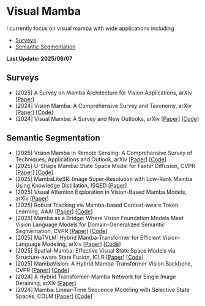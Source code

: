 # Visual Mamba

I currently focus on visual mamba with wide applications including
- [Surveys](#Surveys)
- [Semantic Segmentation](#Semantic-Segmentation)


  
  
<strong> Last Update: 2025/06/07 </strong>


<a name="Surveys" />

## Surveys 
- [2025] A Survey on Mamba Architecture for Vision Applications, arXiv [[Paper](https://arxiv.org/abs/2502.07161)] 
- [2024] Vision Mamba: A Comprehensive Survey and Taxonomy, arXiv [[Paper](https://arxiv.org/abs/2405.04404)] [[Code](https://github.com/lx6c78/Vision-Mamba-A-Comprehensive-Survey-and-Taxonomy)]
- [2024] Visual Mamba: A Survey and New Outlooks, arXiv [[Paper](https://arxiv.org/abs/2505.00630)] [[Code](https://arxiv.org/abs/2404.18861)]



<a name="Semantic—Segmentation" />

## Semantic Segmentation

- [2025] Vision Mamba in Remote Sensing: A Comprehensive Survey of Techniques, Applications and Outlook, arXiv [[Paper](https://arxiv.org/abs/2505.00630)] [[Code](https://github.com/BaoBao0926/Awesome-Mamba-in-Remote-Sensing)]
- [2025] U-Shape Mamba: State Space Model for Faster Diffusion, CVPR [[Paper](https://arxiv.org/abs/2504.13499)]  [[Code](https://github.com/ErgastiAlex/U-Shape-Mamba)]
- [2025] MambaLiteSR: Image Super-Resolution with Low-Rank Mamba Using Knowledge Distillation, ISQED [[Paper](https://ieeexplore.ieee.org/abstract/document/11014425)] 
- [2025] Visual Attention Exploration in Vision-Based Mamba Models, arXiv [[Paper](https://arxiv.org/abs/2502.20764)] 
- [2025] Robust Tracking via Mamba-based Context-aware Token Learning, AAAI [[Paper](https://ojs.aaai.org/index.php/AAAI/article/view/32943)] [[Code](https://github.com/GXNU-ZhongLab/TemTrack)] 
- [2025] Mamba as a Bridge: Where Vision Foundation Models Meet Vision Language Models for Domain-Generalized Semantic Segmentation, CVPR [[Paper](https://openaccess.thecvf.com/content/CVPR2025/html/Zhang_Mamba_as_a_Bridge_Where_Vision_Foundation_Models_Meet_Vision_CVPR_2025_paper.html)] [[Code](https://github.com/devinxzhang/MFuser)] 
- [2025] MaTVLM: Hybrid Mamba-Transformer for Efficient Vision-Language Modeling, arXiv [[Paper](https://arxiv.org/abs/2503.13440)] [[Code](https://github.com/hustvl/MaTVLM)] 
- [2025] Spatial-Mamba: Effective Visual State Space Models via Structure-aware State Fusion, ICLR [[Paper](https://arxiv.org/abs/2410.15091)]  [[Code](https://github.com/EdwardChasel/Spatial-Mamba)]
- [2025] MambaVision: A Hybrid Mamba-Transformer Vision Backbone, CVPR [[Paper](https://openaccess.thecvf.com/content/CVPR2025/html/Hatamizadeh_MambaVision_A_Hybrid_Mamba-Transformer_Vision_Backbone_CVPR_2025_paper.html)]  [[Code](https://github.com/NVlabs/MambaVision)]
- [2024] A Hybrid Transformer-Mamba Network for Single Image Deraining, arXiv [[Paper](https://arxiv.org/abs/2409.00410)]
- [2024] Mamba: Linear-Time Sequence Modeling with Selective State Spaces, COLM [[Paper](https://openreview.net/forum?id=tEYskw1VY2#discussion)]  [[Code](https://github.com/state-spaces/mamba)] 


